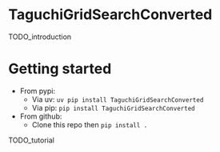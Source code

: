 
# TaguchiGridSearchConverted
TODO_introduction

# Getting started
* From pypi:
    * Via uv: `uv pip install TaguchiGridSearchConverted`
    * Via pip: `pip install TaguchiGridSearchConverted`
* From github:
    * Clone this repo then `pip install .`

TODO_tutorial
